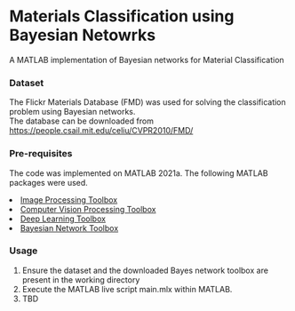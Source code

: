 # Materials Classification using Bayesian Netowrks
A MATLAB implementation of Bayesian networks for Material Classification

### Dataset
The Flickr Materials Database (FMD) was used for solving the classification problem using Bayesian networks. <br>
The database can be downloaded from https://people.csail.mit.edu/celiu/CVPR2010/FMD/

### Pre-requisites
The code was implemented on MATLAB 2021a. The following MATLAB packages were used.
<li><a href="https://se.mathworks.com/products/image.html">Image Processing Toolbox </li>
<li><a href="https://se.mathworks.com/products/computer-vision.html">Computer Vision Processing Toolbox </li>
<li><a href="https://se.mathworks.com/products/deep-learning.html">Deep Learning Toolbox </li>
<li><a href="https://github.com/bayesnet/bnt"> Bayesian Network Toolbox </a></li>

### Usage
<ol type="1">
  <li> Ensure the dataset and the downloaded Bayes network toolbox are present in the working directory </li>
  <li> Execute the MATLAB live script main.mlx within MATLAB. </li>
  <li> TBD </li>
</ol>
